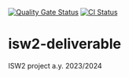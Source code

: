 [![Quality Gate Status](https://sonarcloud.io/api/project_badges/measure?project=StefanoBelli_isw2-deliverable&metric=alert_status)](https://sonarcloud.io/summary/new_code?id=StefanoBelli_isw2-deliverable)
[![CI Status](https://github.com/StefanoBelli/isw2-deliverable/actions/workflows/ci.yml/badge.svg)](https://github.com/StefanoBelli/isw2-deliverable/actions/workflows/ci.yml)

# isw2-deliverable
ISW2 project a.y. 2023/2024
